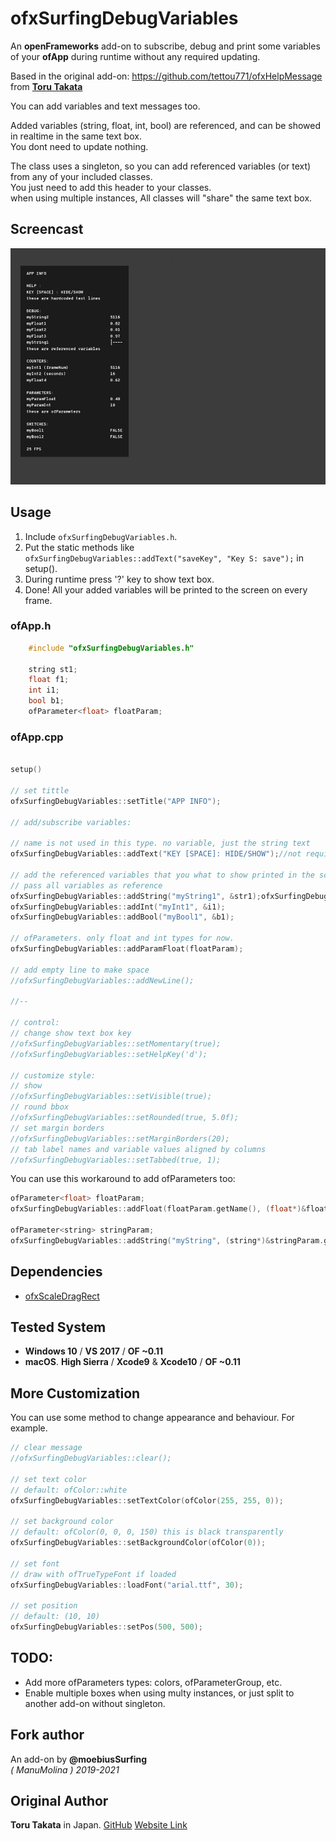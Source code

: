 # ofxSurfingDebugVariables

An **openFrameworks** add-on to subscribe, debug and print some variables of your **ofApp** during runtime without any required updating.
 
Based in the original add-on: https://github.com/tettou771/ofxHelpMessage from [**Toru Takata**](https://github.com/tettou771)  

You can add variables and text messages too.

Added variables (string, float, int, bool) are referenced, and can be showed in realtime in the same text box.  
You dont need to update nothing.

The class uses a singleton, so you can add referenced variables (or text) from any of your included classes.  
You just need to add this header to your classes.  
when using multiple instances, 
All classes will "share" the same text box.

## Screencast
![screenshot](readme_images/ofxSurfingDebugVariables.gif?raw=true "moebiusSurfing")

## Usage
1. Include `ofxSurfingDebugVariables.h`.
2. Put the static methods like `ofxSurfingDebugVariables::addText("saveKey", "Key S: save");` in setup().
3. During runtime press '?' key to show text box.
4. Done! All your added variables will be printed to the screen on every frame.

### ofApp.h
```cpp
    #include "ofxSurfingDebugVariables.h"

    string st1;
    float f1;
    int i1;
    bool b1;
    ofParameter<float> floatParam;
```

### ofApp.cpp
```cpp 

setup()

// set tittle
ofxSurfingDebugVariables::setTitle("APP INFO");

// add/subscribe variables:

// name is not used in this type. no variable, just the string text
ofxSurfingDebugVariables::addText("KEY [SPACE]: HIDE/SHOW");//not required name on text type

// add the referenced variables that you what to show printed in the screen box
// pass all variables as reference
ofxSurfingDebugVariables::addString("myString1", &str1);ofxSurfingDebugVariables::addFloat("myFloat1 ", &f1);
ofxSurfingDebugVariables::addInt("myInt1", &i1);
ofxSurfingDebugVariables::addBool("myBool1", &b1);

// ofParameters. only float and int types for now.
ofxSurfingDebugVariables::addParamFloat(floatParam);

// add empty line to make space
//ofxSurfingDebugVariables::addNewLine();

//--

// control:
// change show text box key
//ofxSurfingDebugVariables::setMomentary(true);
//ofxSurfingDebugVariables::setHelpKey('d');

// customize style:
// show
//ofxSurfingDebugVariables::setVisible(true);
// round bbox
//ofxSurfingDebugVariables::setRounded(true, 5.0f);
// set margin borders
//ofxSurfingDebugVariables::setMarginBorders(20);
// tab label names and variable values aligned by columns
//ofxSurfingDebugVariables::setTabbed(true, 1);
```

You can use this workaround to add ofParameters too:
```cpp 
ofParameter<float> floatParam;
ofxSurfingDebugVariables::addFloat(floatParam.getName(), (float*)&floatParam.get());//get name from parameter

ofParameter<string> stringParam;
ofxSurfingDebugVariables::addString("myString", (string*)&stringParam.get());//put your custom name
```

## Dependencies
* [ofxScaleDragRect](https://github.com/moebiussurfing/ofxScaleDragRect)

## Tested System
  - **Windows 10** / **VS 2017** / **OF ~0.11**
  - **macOS**. **High Sierra** / **Xcode9** & **Xcode10** / **OF ~0.11**

## More Customization
You can use some method to change appearance and behaviour.
For example.

```.cpp
// clear message
//ofxSurfingDebugVariables::clear();

// set text color
// default: ofColor::white
ofxSurfingDebugVariables::setTextColor(ofColor(255, 255, 0));

// set background color
// default: ofColor(0, 0, 0, 150) this is black transparently
ofxSurfingDebugVariables::setBackgroundColor(ofColor(0));

// set font
// draw with ofTrueTypeFont if loaded
ofxSurfingDebugVariables::loadFont("arial.ttf", 30);

// set position
// default: (10, 10)
ofxSurfingDebugVariables::setPos(500, 500);

```

## TODO:
+ Add more ofParameters types: colors, ofParameterGroup, etc.
+ Enable multiple boxes when using multy instances, or just split to another add-on without singleton.

## Fork author
An add-on by **@moebiusSurfing**  
*( ManuMolina ) 2019-2021* 

## Original Author
**Toru Takata** in Japan. [GitHub](https://github.com/tettou771) [Website Link](http://tettou771.com)
